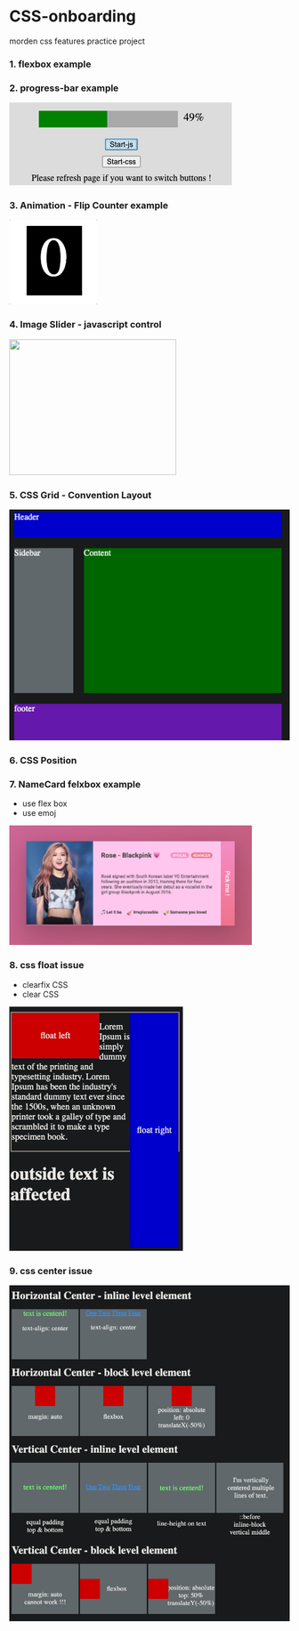 # CSS-onboarding
morden css features practice project

### 1. flexbox example

### 2. progress-bar example
<img src="./progress-bar/progressbar.png" >

### 3. Animation - Flip Counter  example
<img src="./flip-counter/cover.gif" >

### 4. Image Slider - javascript control
<img src="./image-slider/cover.gif" width="300" height="244">

### 5. CSS Grid - Convention Layout

<img src ="./CSS-Grid/01-simple-grid/cover.png" >

### 6. CSS Position


### 7. NameCard felxbox example
-  use flex box
-  use emoj

<img src="./NameCard/flexbox.png" width="436" height="215">

### 8. css float issue
- clearfix CSS
- clear CSS

<img src="./css-float-clear/cover.png">


### 9. css center issue

<img src="./center-element/cover.png">
